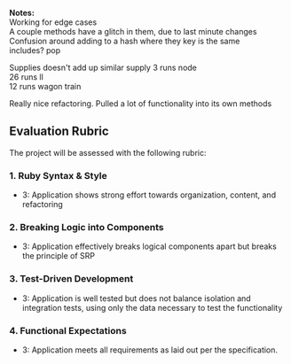 **Notes:**  
Working for edge cases  
A couple methods have a glitch in them, due to last minute changes  
Confusion around adding to a hash where they key is the same  
includes?
pop

Supplies doesn't add up similar supply
3 runs node  
26 runs  ll  
12 runs wagon train  

Really nice refactoring. Pulled a lot of functionality into its own methods

## Evaluation Rubric

The project will be assessed with the following rubric:

### 1. Ruby Syntax & Style

* 3: Application shows strong effort towards organization, content, and refactoring

### 2. Breaking Logic into Components

* 3: Application effectively breaks logical components apart but breaks the principle of SRP

### 3. Test-Driven Development

* 3: Application is well tested but does not balance isolation and integration tests, using only the data necessary to test the functionality

### 4. Functional Expectations

* 3: Application meets all requirements as laid out per the specification.
